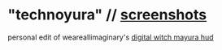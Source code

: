 # "technoyura" // [**screenshots**](https://imgur.com/a/5DgZAPD)

personal edit of weareallimaginary's [digital witch mayura hud](https://github.com/weareallimaginary/digital-witch-mayura-hud)


